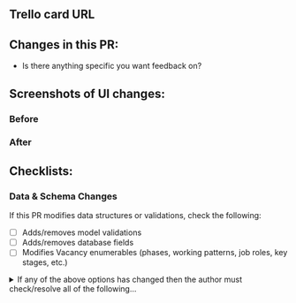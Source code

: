 ## Trello card URL

## Changes in this PR:

- Is there anything specific you want feedback on?

## Screenshots of UI changes:

### Before

### After


## Checklists:

### Data & Schema Changes

If this PR modifies data structures or validations, check the following:

- [ ] Adds/removes model validations
- [ ] Adds/removes database fields
- [ ] Modifies Vacancy enumerables (phases, working patterns, job roles, key stages, etc.)

<details>
<summary>If any of the above options has changed then the author must check/resolve all of the following...</summary>

### Integration Impact

Does this change affect any of these integrations?
- [ ] DfE Analytics platform
- [ ] Legacy imports mappings
- [ ] DWP Find a Job export mappings
- [ ] Publisher ATS API (may require mapping updates or API versioning)

### User Experience & Data Integrity

Could this change impact:
- [ ] Existing subscription alerts (will legacy subscription search filters break?)
- [ ] Legacy vacancy copying (will copied vacancies fail new validations?)
- [ ] In-progress drafts for Vacancies or Job Applications
</details>
